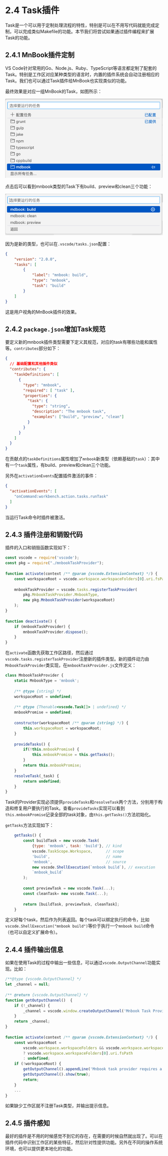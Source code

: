 # 2.4 Task插件

Task是一个可以用于定制处理流程的特性，特别是可以在不用写代码就能完成定制，可以完成类似Makefile的功能。本节我们将尝试如果通过插件编程来扩展Task的功能。

## 2.4.1 MnBook插件定制

VS Code针对常用的Go、Node.js、Ruby、TypeScript等语言都定制了配套的Task。特别是工作区对应某种类型的语言时，内置的插件系统会自动注册相应的Task。我们也可以通过Task插件给MnBook也实现类似的功能。

最终效果是对应一组MnBook的Task，如图所示：

![](../images/ch2.4-01.png)

点击后可以看到mnbook类型的Task下有build、preview和clean三个功能：

![](../images/ch2.4-02.png)

因为是新的类型，也可以在`.vscode/tasks.json`配置：

```json
{
    "version": "2.0.0",
    "tasks": [
        {
            "label": "mnbook: build",
            "type": "mnbook",
            "task": "build"
        }
    ]
}
```

这是用户视角的MnBook插件的效果。

## 2.4.2 `package.json`增加Task规范

要定义新的mnbook插件类型需要下定义其规范，对应的task有哪些功能和属性等。`contributes`部分如下：

```json
{
  // 基础配置和其他插件类似
  "contributes": {
    "taskDefinitions": [
      {
        "type": "mnbook",
        "required": [ "task" ],
        "properties": {
          "task": {
            "type": "string",
            "description": "The mnbook task",
            "examples": ["build", "preview", "clean"]
          }
        }
      }
    ]
  }
}
```

在贡献点的`taskDefinitions`属性增加了`mnbook`新类型（依赖基础的`task`）：其中有一个`task`属性，有build、preview和clean三个功能。

另外在`activationEvents`配置插件激活的事件：

```json
{
  "activationEvents": [
    "onCommand:workbench.action.tasks.runTask"
  ]
}
```

当运行Task命令时插件被激活。

## 2.4.3 插件注册和销毁代码

插件的入口和销毁函数实现如下：

```js
const vscode = require('vscode');
const pkg = require("./mnbookTaskProvider");

function activate(context /** @param {vscode.ExtensionContext} */) {
    const workspaceRoot = vscode.workspace.workspaceFolders[0].uri.fsPath;

    mnbookTaskProvider = vscode.tasks.registerTaskProvider(
        pkg.MnbookTaskProvider.MnbookType,
        new pkg.MnbookTaskProvider(workspaceRoot)
    );
}

function deactivate() {
    if (mnbookTaskProvider) {
        mnbookTaskProvider.dispose();
    }
}
```

在`activate`函数先获取工作区路径，然后通过`vscode.tasks.registerTaskProvider`注册新的插件类型。新的插件动力由`MnbookTaskProvider`类实现，在`mnbookTaskProvider.js`文件定义：

```js
class MnbookTaskProvider {
    static MnbookType = 'mnbook';

    /** @type {string} */
    workspaceRoot = undefined;

    /** @type {Thenable<vscode.Task[]> | undefined} */
    mnbookPromise = undefined;

    constructor(workspaceRoot /** @param {string} */) {
        this.workspaceRoot = workspaceRoot;
    }

    provideTasks() {
        if(!this.mnbookPromise) {
            this.mnbookPromise = this.getTasks();
        }
        return this.mnbookPromise;
    }
    resolveTask(_task) {
        return undefined;
    }
}
```

Task的Provider实现必须提供`provideTasks`和`resolveTask`两个方法，分别用于构造和修复用户要执行的Task。查看`provideTasks`实现可以看到`this.mnbookPromise`记录全部的task对象，由`this.getTasks()`方法初始化。

`getTasks`方法实现如下：

```js
    getTasks() {
        const buildTask = new vscode.Task(
            {type: 'mnbook', task: 'build'}, // kind
            vscode.TaskScope.Workspace,      // scope
            'build',                         // name
            'mnbook',                        // source
            new vscode.ShellExecution(`mnbook build`), // execution
            `mnbook_build`
        );

        const previewTask = new vscode.Task(...);
        const cleanTask= new vscode.Task(...);

        return [buildTask, previewTask, cleanTask];
    }
```

定义好每个task，然后作为列表返回。每个task可以绑定执行的命令，比如`vscode.ShellExecution("mnbook build")`等价于执行一个`mnbook build`命令（也可以自定义扩展命令）。

## 2.4.4 插件输出信息

如果在使用Task的过程中输出一些信息，可以通过`vscode.OutputChannel`功能实现。比如：

```js
/**@type {vscode.OutputChannel} */
let _channel = null;

/** @return {vscode.OutputChannel} */
function getOutputChannel()  {
    if (!_channel) {
        _channel = vscode.window.createOutputChannel('Mnbook Task Provider');
    }
    return _channel;
}

function activate(context /** @param {vscode.ExtensionContext} */) {
    const workspaceRoot =
        vscode.workspace.workspaceFolders && vscode.workspace.workspaceFolders.length > 0
        ? vscode.workspace.workspaceFolders[0].uri.fsPath
        : undefined;
    if (!workspaceRoot) {
        getOutputChannel().appendLine('Mnbook task provider requires a workspace root.');
        getOutputChannel().show(true);
        return;
    }
    ...
}
```

如果缺少工作区就不注册Task类型，并输出提示信息。

## 2.4.5 插件感知

最好的插件是不用的时候感觉不到它的存在，在需要的时候自然就出现了。可以在插件代码中识别工作区的某些特征，然后针对性提供功能。另外在不同的操作系统环境，也可以提供更本地化的功能。

<!--
https://code.visualstudio.com/api/extension-guides/task-provider

https://github.com/microsoft/vscode-extension-samples/tree/main/task-provider-sample
https://github.com/athackst/vscode-ament-task-provider

https://github.com/Microsoft/vscode/issues/71089
-->
